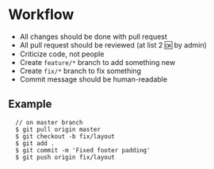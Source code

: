 # Workflow
* All changes should be done with pull request
* All pull request should be reviewed (at list 2 :ok: by admin)
* Criticize code, not people
* Create `feature/*` branch to add something new
* Create `fix/*` branch to fix something
* Commit message should be human-readable

## Example
```git
  // on master branch
  $ git pull origin master
  $ git checkout -b fix/layout
  $ git add .
  $ git commit -m 'Fixed footer padding'
  $ git push origin fix/layout
```
